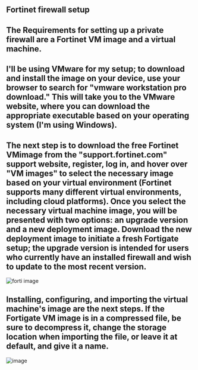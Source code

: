 ## Fortinet firewall setup
## The Requirements for setting up a private firewall are a Fortinet VM image and a virtual machine.
## I'll be using VMware for my setup; to download and install the image on your device, use your browser to search for "vmware workstation pro download." This will take you to the VMware website, where you can download the appropriate executable based on your operating system (I'm using Windows).
## The next step is to download the free Fortinet VMimage from the "support.fortinet.com" support website, register, log in, and hover over "VM images" to select the necessary image based on your virtual environment (Fortinet supports many different virtual environments, including cloud platforms). Once you select the necessary virtual machine image, you will be presented with two options: an upgrade version and a new deployment image. Download the new deployment image to initiate a fresh Fortigate setup; the upgrade version is intended for users who currently have an installed firewall and wish to update to the most recent version.
![forti image](https://github.com/Bukaslye/Bukaslye/assets/156098907/760e3436-14d2-486f-9255-0a5877180bf0)
## Installing, configuring, and importing the virtual machine's image are the next steps. If the Fortigate VM image is in a compressed file, be sure to decompress it, change the storage location when importing the file, or leave it at default, and give it a name.
![image](https://github.com/Bukaslye/Bukaslye/assets/156098907/45a77477-63ad-4ceb-ae20-c7ea4c4a2820)

